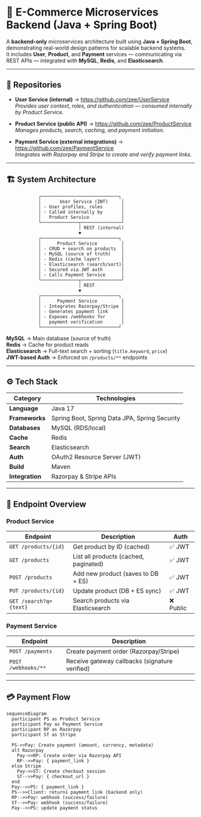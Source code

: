 # 🧩 E-Commerce Microservices Backend (Java + Spring Boot)

A **backend-only** microservices architecture built using **Java + Spring Boot**, demonstrating real-world design patterns for scalable backend systems.  
It includes **User**, **Product**, and **Payment** services — communicating via REST APIs — integrated with **MySQL**, **Redis**, and **Elasticsearch**.

---

## 🔗 Repositories

- **User Service (internal)** → https://github.com/zee/UserService  
  *Provides user context, roles, and authentication — consumed internally by Product Service.*

- **Product Service (public API)** → https://github.com/zee/ProductService  
  *Manages products, search, caching, and payment initiation.*

- **Payment Service (external integrations)** → https://github.com/zee/PaymentService  
  *Integrates with Razorpay and Stripe to create and verify payment links.*

---

## 🏗️ System Architecture

                ┌─────────────────────────────┐
                │       User Service (INT)     │
                │ - User profiles, roles       │
                │ - Called internally by       │
                │   Product Service            │
                └──────────────┬───────────────┘
                               │ REST (internal)
                               ▼
                ┌─────────────────────────────┐
                │      Product Service         │
                │ - CRUD + search on products  │
                │ - MySQL (source of truth)    │
                │ - Redis (cache layer)        │
                │ - Elasticsearch (search/sort)│
                │ - Secured via JWT auth       │
                │ - Calls Payment Service      │
                └──────────────┬───────────────┘
                               │ REST
                               ▼
                ┌─────────────────────────────┐
                │      Payment Service         │
                │ - Integrates Razorpay/Stripe │
                │ - Generates payment link     │
                │ - Exposes /webhooks for      │
                │   payment verification       │
                └─────────────────────────────┘

**MySQL** → Main database (source of truth)  
**Redis** → Cache for product reads  
**Elasticsearch** → Full-text search + sorting (`title.keyword`, `price`)  
**JWT-based Auth** → Enforced on `/products/**` endpoints  

---

## ⚙️ Tech Stack

| Category | Technologies |
|-----------|---------------|
| **Language** | Java 17 |
| **Frameworks** | Spring Boot, Spring Data JPA, Spring Security |
| **Databases** | MySQL (RDS/local) |
| **Cache** | Redis |
| **Search** | Elasticsearch |
| **Auth** | OAuth2 Resource Server (JWT) |
| **Build** | Maven |
| **Integration** | Razorpay & Stripe APIs |

---

## 🔐 Endpoint Overview

### Product Service
| Endpoint | Description | Auth |
|-----------|--------------|------|
| `GET /products/{id}` | Get product by ID (cached) | ✅ JWT |
| `GET /products` | List all products (cached, paginated) | ✅ JWT |
| `POST /products` | Add new product (saves to DB + ES) | ✅ JWT |
| `PUT /products/{id}` | Update product (DB + ES sync) | ✅ JWT |
| `GET /search?q={text}` | Search products via Elasticsearch | ❌ Public |

### Payment Service
| Endpoint | Description |
|-----------|-------------|
| `POST /payments` | Create payment order (Razorpay/Stripe) |
| `POST /webhooks/**` | Receive gateway callbacks (signature verified) |

---

## 💳 Payment Flow

```mermaid
sequenceDiagram
  participant PS as Product Service
  participant Pay as Payment Service
  participant RP as Razorpay
  participant ST as Stripe

  PS->>Pay: Create payment (amount, currency, metadata)
  alt Razorpay
    Pay->>RP: Create order via Razorpay API
    RP-->>Pay: { payment_link }
  else Stripe
    Pay->>ST: Create checkout session
    ST-->>Pay: { checkout_url }
  end
  Pay-->>PS: { payment_link }
  PS-->>Client: returns payment link (backend only)
  RP-->>Pay: webhook (success/failure)
  ST-->>Pay: webhook (success/failure)
  Pay-->>PS: update payment status
